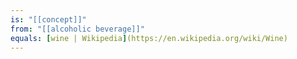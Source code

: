 ```yaml
---
is: "[[concept]]"
from: "[[alcoholic beverage]]"
equals: [wine | Wikipedia](https://en.wikipedia.org/wiki/Wine)
---
```


